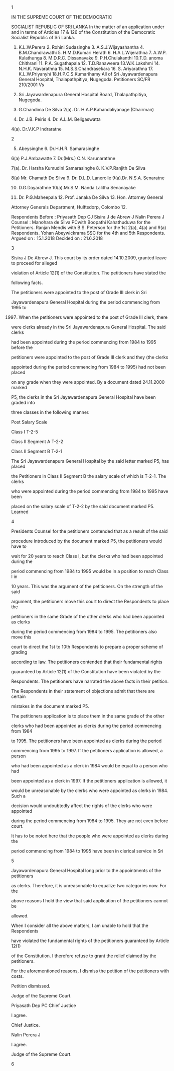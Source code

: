 1

IN THE SUPREME COURT OF THE DEMOCRATIC

SOCIALIST REPUBLIC OF SRI LANKA In the matter of an application under and in terms of Articles 17 & 126 of the Constitution of the Democratic Socialist Republic of Sri Lanka.

1. K.L.W.Perera 2. Rohini Sudasinghe 3. A.S.J.Wijayashantha 4. B.M.Chandrawathi 5. H.M.D.Kumari Herath 6. H.A.L.Wijerathna 7. A.W.P. Kulathunga 8. M.D.R.C. Dissanayake 9. P.H.Chulakanthi 10.T.D. anoma Chithrani 11. P.A. Sugathapala 12. T.D.Ranaweera 13.W.K.Lakshmi 14. N.H.K. Navarathna 15. M.S.S.Chandrasekara 16. S. Ariyarathna 17. K.L.W.Priyanyhi 18.H.P.C.S.Kumarihamy All of Sri Jayawardenapura General Hospital, Thalapathpitiya, Nugegoda. Petitioners SC/FR 210/2001 Vs

1. Sri Jayawardenapura General Hospital Board, Thalapathpitiya, Nugegoda.

2. G.Chandima De Silva 2(a). Dr. H.A.P.Kahandaliyanage (Chairman)

3. Dr. J.B. Peiris 4. Dr. A.L.M. Beligaswatta

4(a). Dr.V.K.P Indraratne

2

5. Abeysinghe 6. Dr.H.H.R. Samarasinghe

6(a) P.J.Ambawatte 7. Dr.(Mrs.) C.N. Karunarathne

7(a). Dr. Harsha Kumudini Samarasinghe 8. K.V.P.Ranjith De Silva

8(a) Mr. Chamath De Silva 9. Dr. D.L.D. Lanerolle 9(a).Dr. N.S.A. Senaratne

10. D.G.Dayarathne 10(a).Mr.S.M. Nanda Lalitha Senanayake

11. Dr. P.G.Maheepala 12. Prof. Janaka De Silva 13. Hon. Attorney General

Attorney Generals Department, Hulftsdorp, Colombo 12.

Respondents Before : Priyasath Dep CJ Sisira J de Abrew J Nalin Perera J Counsel : Manohara de Silva PCwith Boopathi Kahathuduwa for the Petitioners. Ranjan Mendis with B.S. Peterson for the 1st 2(a), 4(a) and 9(a) Respondents. Yohan Abeywickrama SSC for the 4th and 5th Respondents. Argued on : 15.1.2018 Decided on : 21.6.2018

3

Sisira J De Abrew J. This court by its order dated 14.10.2009, granted leave to proceed for alleged

violation of Article 12(1) of the Constitution. The petitioners have stated the

following facts.

The petitioners were appointed to the post of Grade III clerk in Sri

Jayawardenapura General Hospital during the period commencing from 1995 to

1997. When the petitioners were appointed to the post of Grade III clerk, there

were clerks already in the Sri Jayawardenapura General Hospital. The said clerks

had been appointed during the period commencing from 1984 to 1995 before the

petitioners were appointed to the post of Grade III clerk and they (the clerks

appointed during the period commencing from 1984 to 1995) had not been placed

on any grade when they were appointed. By a document dated 24.11.2000 marked

P5, the clerks in the Sri Jayawardenapura General Hospital have been graded into

three classes in the following manner.

Post Salary Scale

Class I T-2-5

Class II Segment A T-2-2

Class II Segment B T-2-1

The Sri Jayawardenapura General Hospital by the said letter marked P5, has placed

the Petitioners in Class II Segment B the salary scale of which is T-2-1. The clerks

who were appointed during the period commencing from 1984 to 1995 have been

placed on the salary scale of T-2-2 by the said document marked P5. Learned

4

Presidents Counsel for the petitioners contended that as a result of the said

procedure introduced by the document marked P5, the petitioners would have to

wait for 20 years to reach Class I, but the clerks who had been appointed during the

period commencing from 1984 to 1995 would be in a position to reach Class I in

10 years. This was the argument of the petitioners. On the strength of the said

argument, the petitioners move this court to direct the Respondents to place the

petitioners in the same Grade of the other clerks who had been appointed as clerks

during the period commencing from 1984 to 1995. The petitioners also move this

court to direct the 1st to 10th Respondents to prepare a proper scheme of grading

according to law. The petitioners contended that their fundamental rights

guaranteed by Article 12(1) of the Constitution have been violated by the

Respondents. The petitioners have narrated the above facts in their petition.

The Respondents in their statement of objections admit that there are certain

mistakes in the document marked P5.

The petitioners application is to place them in the same grade of the other

clerks who had been appointed as clerks during the period commencing from 1984

to 1995. The petitioners have been appointed as clerks during the period

commencing from 1995 to 1997. If the petitioners application is allowed, a person

who had been appointed as a clerk in 1984 would be equal to a person who had

been appointed as a clerk in 1997. If the petitioners application is allowed, it

would be unreasonable by the clerks who were appointed as clerks in 1984. Such a

decision would undoubtedly affect the rights of the clerks who were appointed

during the period commencing from 1984 to 1995. They are not even before court.

It has to be noted here that the people who were appointed as clerks during the

period commencing from 1984 to 1995 have been in clerical service in Sri

5

Jayawardenapura General Hospital long prior to the appointments of the petitioners

as clerks. Therefore, it is unreasonable to equalize two categories now. For the

above reasons I hold the view that said application of the petitioners cannot be

allowed.

When I consider all the above matters, I am unable to hold that the Respondents

have violated the fundamental rights of the petitioners guaranteed by Article 12(1)

of the Constitution. I therefore refuse to grant the relief claimed by the petitioners.

For the aforementioned reasons, I dismiss the petition of the petitioners with costs.

Petition dismissed.

Judge of the Supreme Court.

Priyasath Dep PC Chief Justice

I agree.

Chief Justice.

Nalin Perera J

I agree.

Judge of the Supreme Court.

6